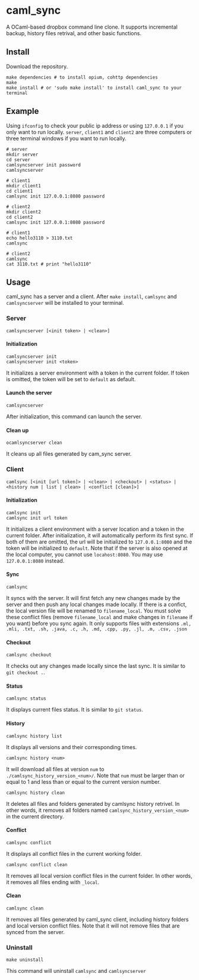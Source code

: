 # caml_sync

A OCaml-based dropbox command line clone. It supports incremental backup, history files retrival, and other basic functions.

## Install
Download the repository.
```
make dependencies # to install opium, cohttp dependencies
make
make install # or 'sudo make install' to install caml_sync to your terminal
```
## Example
Using `ifconfig` to check your public ip address or using `127.0.0.1` if you only want to run locally. `server`, `client1` and `client2` are three computers or three terminal windows if you want to run locally.
```
# server
mkdir server
cd server
camlsyncserver init password
camlsyncserver

# client1
mkdir client1
cd client1
camlsync init 127.0.0.1:8080 password

# client2
mkdir client2
cd client2
camlsync init 127.0.0.1:8080 password

# client1
echo hello3110 > 3110.txt
camlsync

# client2
camlsync
cat 3110.txt # print "hello3110"
```
## Usage
caml_sync has a server and a client. After `make install`, `camlsync` and `camlsyncserver` will be installed to your terminal.
### Server
```
camlsyncserver [<init token> | <clean>]
```
#### Initialization
```
camlsyncserver init
camlsyncserver init <token>
```
It initializes a server environment with a token in the current folder. If token is omitted, the token will be set to `default` as default.
#### Launch the server
```
camlsyncserver
```
After initialization, this command can launch the server.
#### Clean up
```
ocamlsyncserver clean
```
It cleans up all files generated by cam_sync server.

### Client
```
camlsync [<init [url token]> | <clean> | <checkout> | <status> | <history num | list | clean> | <conflict [clean]>]
```
#### Initialization
```
camlsync init
camlsync init url token
```
It initializes a client environment with a server location and a token in the current folder. After initialization, it will automatically perform its first sync. If both of them are omitted, the url will be initialized to `127.0.0.1:8080` and the token will be initialized to `default`. Note that if the server is also opened at the local computer, you cannot use `locahost:8080`. You may use `127.0.0.1:8080` instead.
#### Sync
```
camlsync
```
It syncs with the server. It will first fetch any new changes made by the server and then push any local changes made locally. If there is a confict, the local version file will be renamed to `filename_local`. You must solve these conflict files (remove `filename_local` and make changes in `filename` if you want) before you sync again. It only supports files with extensions `.ml, .mli, .txt, .sh, .java, .c, .h, .md, .cpp, .py, .jl, .m, .csv, .json`
#### Checkout
```
camlsync checkout
```
It checks out any changes made locally since the last sync. It is similar to `git checkout .`.
#### Status
```
camlsync status
```
It displays current files status. It is similar to `git status`.
#### History
```
camlsync history list
```
It displays all versions and their corresponding times.
```
camlsync history <num>
```
It will download all files at version `num` to `./camlsync_history_version_<num>/`. Note that `num` must be larger than or equal to 1 and less than or equal to the current version number.
```
camlsync history clean
```
It deletes all files and folders generated by camlsync history retrivel. In other words, it removes all folders named `camlsync_history_version_<num>` in the current directory.
#### Conflict
```
camlsync conflict
```
It displays all conflict files in the current working folder.

```
camlsync conflict clean
```
It removes all local version conflict files in the current folder. In other words, it removes all files ending with `_local`.

#### Clean
```
camlsync clean
```
It removes all files generated by caml_sync client, including history folders and local version conflict files. Note that it will not remove files that are synced from the server.

### Uninstall
```
make uninstall
```
This command will uninstall `camlsync` and `camlsyncserver`
